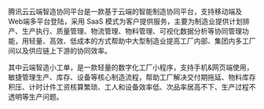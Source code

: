 腾讯云云端智造协同平台是一款基于云端的智能制造协同平台，支持移动端及Web端多平台登陆，采用 SaaS 模式为客户提供服务，主要为制造业提供计划排产、生产执行、质量管理、物流管理、物料管理、可视化数据分析等协同管理功能，用轻量、高效、低成本的方式帮助中大型制造业提高工厂内部、集团内多工厂间以及供应链上下游的协同效率。

其中云端智造小工单，是一款轻量的数字化工厂小程序，支持手机&网页端使用，敏捷管理生产、库存、设备等核心制造流程，帮助工厂解决交付期拖延、物料库存积压、计时计件工资核算繁琐、工人和设备效率低、次品率居高不下、生产过程不透明等生产问题。
